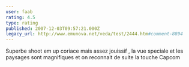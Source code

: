 ```yaml
---
user: faab
rating: 4.5
type: rating
published: 2007-12-03T09:57:21.000Z
legacy_url: http://www.emunova.net/veda/test/2444.htm#comment-8894
---
```

Superbe shoot em up coriace mais assez jouissif , la vue speciale et les paysages sont magnifiques et on reconnait de suite la touche Capcom